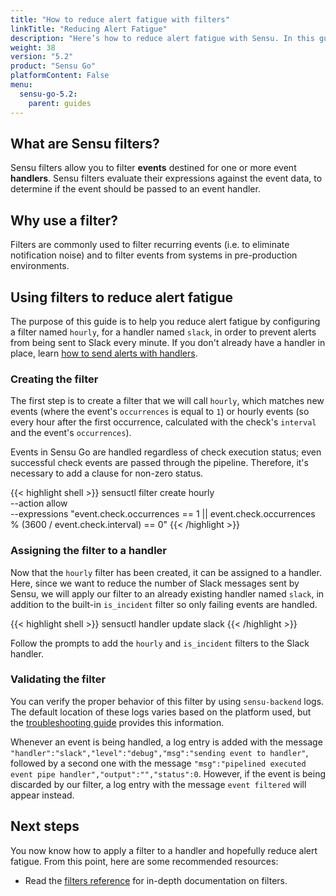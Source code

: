 ```yaml
---
title: "How to reduce alert fatigue with filters"
linkTitle: "Reducing Alert Fatigue"
description: "Here’s how to reduce alert fatigue with Sensu. In this guide, you’ll learn about Sensu filters — why to use them, how they reduce alert fatigue, and how to put them into action."
weight: 38
version: "5.2"
product: "Sensu Go"
platformContent: False
menu: 
  sensu-go-5.2:
    parent: guides
---
```


## What are Sensu filters?

Sensu filters allow you to filter **events** destined for one or more event
**handlers**. Sensu filters evaluate their expressions against the event data, to
determine if the event should be passed to an event handler.

## Why use a filter?

Filters are commonly used to filter recurring events (i.e. to eliminate
notification noise) and to filter events from systems in pre-production
environments.

## Using filters to reduce alert fatigue

The purpose of this guide is to help you reduce alert fatigue by configuring a
filter named `hourly`, for a handler named `slack`, in order to prevent alerts
from being sent to Slack every minute. If you don't already have a handler in
place, learn [how to send alerts with handlers][3].

### Creating the filter

The first step is to create a filter that we will call `hourly`, which matches
new events (where the event's `occurrences` is equal to `1`) or hourly events
(so every hour after the first occurrence, calculated with the check's
`interval` and the event's `occurrences`).

Events in Sensu Go are handled regardless of
check execution status; even successful check events are passed through the
pipeline. Therefore, it's necessary to add a clause for non-zero status.

{{< highlight shell >}}
sensuctl filter create hourly \
--action allow \
--expressions "event.check.occurrences == 1 || event.check.occurrences % (3600 / event.check.interval) == 0"
{{< /highlight >}}

### Assigning the filter to a handler

Now that the `hourly` filter has been created, it can be assigned to a handler.
Here, since we want to reduce the number of Slack messages sent by Sensu, we will apply
our filter to an already existing handler named `slack`, in addition to the
built-in `is_incident` filter so only failing events are handled.

{{< highlight shell >}}
sensuctl handler update slack
{{< /highlight >}}

Follow the prompts to add the `hourly` and `is_incident` filters to the Slack
handler.

### Validating the filter

You can verify the proper behavior of this filter by using `sensu-backend` logs.
The default location of these logs varies based on the platform used, but the
[troubleshooting guide][2] provides this information.

Whenever an event is being handled, a log entry is added with the message
`"handler":"slack","level":"debug","msg":"sending event to handler"`, followed by
a second one with the message `"msg":"pipelined executed event pipe
handler","output":"","status":0`. However, if the event is being discarded by
our filter, a log entry with the message `event filtered` will appear instead.

## Next steps

You now know how to apply a filter to a handler and hopefully reduce alert
fatigue. From this point, here are some recommended resources:

* Read the [filters reference][1] for in-depth
  documentation on filters. 

[1]:  ../../reference/filters
[2]: ../troubleshooting#log-file-locations
[3]: ../send-slack-alerts
